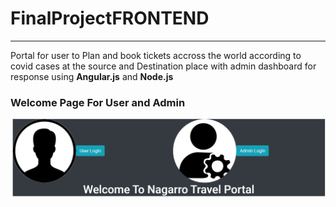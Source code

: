   # FinalProjectFRONTEND
---
Portal for user to Plan and book tickets accross the world according to covid cases at the source and Destination place with admin dashboard for response using **Angular.js** and **Node.js**

### Welcome Page For User and Admin


![Entry Page](https://github.com/ayush11-11/Travel-Management-Portal/blob/master/src/assets/images/EntryPage.PNG "Logo Title Text 1")
